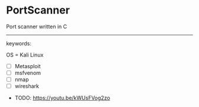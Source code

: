 # PortScanner
Port scanner written in C

---
keywords: 

OS = Kali Linux

- [ ] Metasploit
- [ ] msfvenom
- [ ] nmap
- [ ] wireshark

- TODO: https://youtu.be/kWUsFVog2zo
